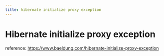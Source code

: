 ```yaml
---
title: hibernate initialize proxy exception
---
```


# Hibernate initialize proxy exception

reference: https://www.baeldung.com/hibernate-initialize-proxy-exception